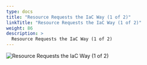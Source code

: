 ```yaml
---
type: docs
title: "Resource Requests the IaC Way (1 of 2)"
linkTitle: "Resource Requests the IaC Way (1 of 2)"
weight: 86
description: >
  Resource Requests the IaC Way (1 of 2)
---
```


![Resource Requests the IaC Way (1 of 2)](/images/bootcamp-slides/microservices-bootcamp/Slide86.PNG)
